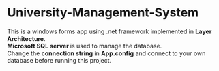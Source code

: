 # University-Management-System
This is a windows forms app using .net framework implemented in <strong>Layer Architecture</strong>. <br/><strong>Microsoft SQL server </strong>is used to manage the database.<br/>
Change the <strong>connection string</strong> in <strong>App.config</strong> and connect to your own database before running this project.
